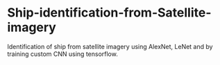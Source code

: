 # Ship-identification-from-Satellite-imagery
Identification of ship from satellite imagery using AlexNet, LeNet and by training custom CNN using tensorflow.
